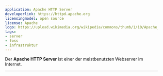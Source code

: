 ```yaml
---
application: Apache HTTP Server
developerlink: https://httpd.apache.org
licensingmodel: open source
license: Apache
logo: https://upload.wikimedia.org/wikipedia/commons/thumb/1/10/Apache_HTTP_server_logo_%282019-present%29.svg/320px-Apache_HTTP_server_logo_%282019-present%29.svg.png
tags:
- server
- foss
- infrastruktur
---
```

Der __Apache HTTP Server__ ist einer der meistbenutzten Webserver im Internet.

---
